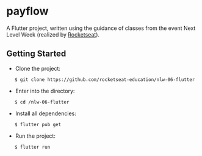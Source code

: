# payflow

A Flutter project, written using the guidance of classes from the event Next Level Week (realized by [Rocketseat](https://www.rocketseat.com.br/)).

## Getting Started

- Clone the project:

```
   $ git clone https://github.com/rocketseat-education/nlw-06-flutter
```

- Enter into the directory:

```
   $ cd /nlw-06-flutter
```

- Install all dependencies:

```
   $ flutter pub get
```

- Run the project:

```
   $ flutter run
```
